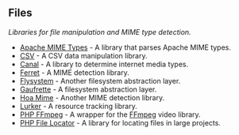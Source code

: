 ## Files
*Libraries for file manipulation and MIME type detection.*
* [Apache MIME Types](https://github.com/dflydev/dflydev-apache-mime-types) - A library that parses Apache MIME types.
* [CSV](https://github.com/thephpleague/csv) - A CSV data manipulation library.
* [Canal](https://github.com/dflydev/dflydev-canal) - A library to determine internet media types.
* [Ferret](https://github.com/versionable/Ferret) - A MIME detection library.
* [Flysystem](https://github.com/FrenkyNet/Flysystem) - Another filesystem abstraction layer.
* [Gaufrette](https://github.com/KnpLabs/Gaufrette) - A filesystem abstraction layer.
* [Hoa Mime](https://github.com/hoaproject/Mime) - Another MIME detection library.
* [Lurker](https://github.com/henrikbjorn/Lurker) - A resource tracking library.
* [PHP FFmpeg](https://github.com/alchemy-fr/PHP-FFmpeg/) - A wrapper for the [FFmpeg](http://www.ffmpeg.org/) video library.
* [PHP File Locator](https://github.com/herrera-io/php-file-locator) - A library for locating files in large projects.
